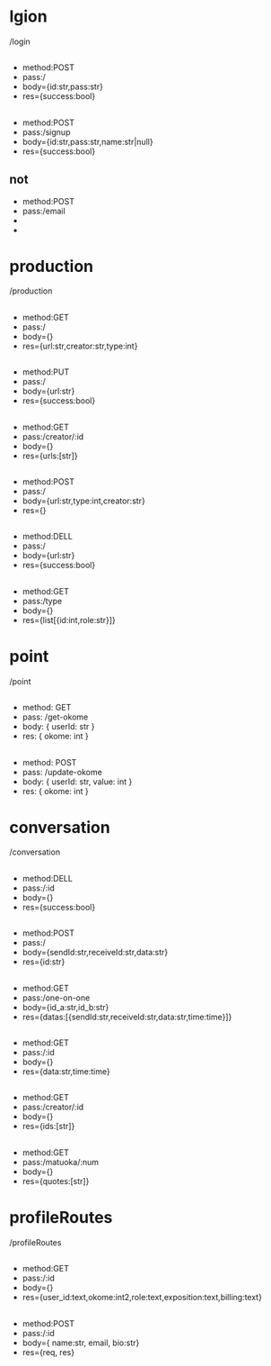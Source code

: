 # lgion
/login
##
- method:POST
- pass:/
- body={id:str,pass:str}
- res={success:bool}
##
- method:POST
- pass:/signup
- body={id:str,pass:str,name:str|null}
- res={success:bool}
## not
- method:POST
- pass:/email
- 
- 
# production
/production
##
- method:GET
- pass:/
- body={}
- res={url:str,creator:str,type:int}
##
- method:PUT
- pass:/
- body={url:str}
- res={success:bool}
##
- method:GET
- pass:/creator/:id
- body={}
- res={urls:[str]}
##
- method:POST
- pass:/
- body={url:str,type:int,creator:str}
- res={}
## 
- method:DELL
- pass:/
- body={url:str}
- res={success:bool}
##
- method:GET
- pass:/type
- body={}
- res={list[{id:int,role:str}]}
# point
/point
##
- method: GET
- pass: /get-okome
- body: { userId: str }
- res: { okome: int }
##
- method: POST
- pass: /update-okome
- body: { userId: str, value: int }
- res: { okome: int }
# conversation
/conversation
## 
- method:DELL
- pass:/:id
- body={}
- res={success:bool}
## 
- method:POST
- pass:/
- body={sendId:str,receiveId:str,data:str}
- res={id:str}
## 
- method:GET
- pass:/one-on-one
- body={id_a:str,id_b:str}
- res={datas:[{sendId:str,receiveId:str,data:str,time:time}]}
## 
- method:GET
- pass:/:id
- body={}
- res={data:str,time:time}
## 
- method:GET
- pass:/creator/:id
- body={}
- res={ids:[str]}
## 
- method:GET
- pass:/matuoka/:num
- body={}
- res={quotes:[str]}
# profileRoutes
/profileRoutes
##
- method:GET
- pass:/:id
- body={}
- res={user_id:text,okome:int2,role:text,exposition:text,billing:text}
##
- method:POST
- pass:/:id
- body={ name:str, email, bio:str}
- res={req, res}
